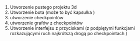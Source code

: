 1. Utworzenie pustego projektu 3d
2. Utworzenie bota (może to być kapsułka )
3. utworzenie checkpointów
4. utworzenie grafów z checkpointów
5. Utworzenie interfejsu z przyciskami (z podpiętymi funkcjami rozkazującymi ruch najkrótszą
drogą po checkpointach )
